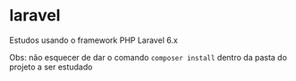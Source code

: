 # laravel
Estudos usando o framework PHP Laravel 6.x

Obs: não esquecer de dar o comando `composer install` dentro da pasta do projeto a ser estudado
